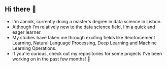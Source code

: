 ## Hi there :wave:
- I'm Jannik, currently doing a master's degree in data science in Lisbon.
- Although I'm relatively new to the data science field, I'm a quick and eager learner.
- My studies have taken me through exciting fields like Reinforcement Learning, Natural Language Processing, Deep Learning and Machine Learning Operations.
- If you're curious, check out my repositories for some projects I've been working on in the past few months! :tada:

<!--
**jkickler/jkickler** is a ✨ _special_ ✨ repository because its `README.md` (this file) appears on your GitHub profile.

Here are some ideas to get you started:

- 🔭 I’m currently working on ...
- 🌱 I’m currently learning ...
- 👯 I’m looking to collaborate on ...
- 🤔 I’m looking for help with ...
- 💬 Ask me about ...
- 📫 How to reach me: ...
- 😄 Pronouns: ...
- ⚡ Fun fact: ...
-->
